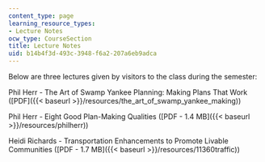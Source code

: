 ```yaml
---
content_type: page
learning_resource_types:
- Lecture Notes
ocw_type: CourseSection
title: Lecture Notes
uid: b14b4f3d-493c-3948-f6a2-207a6eb9adca
---
```


Below are three lectures given by visitors to the class during the semester:

Phil Herr - The Art of Swamp Yankee Planning: Making Plans That Work ([PDF]({{< baseurl >}}/resources/the_art_of_swamp_yankee_making))

Phil Herr - Eight Good Plan-Making Qualities ([PDF - 1.4 MB]({{< baseurl >}}/resources/philherr))

Heidi Richards - Transportation Enhancements to Promote Livable Communities ([PDF - 1.7 MB]({{< baseurl >}}/resources/11360traffic))